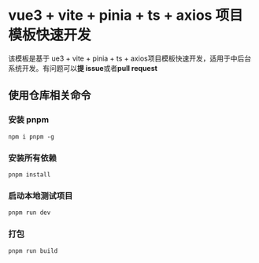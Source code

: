 # vue3 + vite + pinia + ts + axios 项目模板快速开发

该模板是基于 ue3 + vite + pinia + ts + axios项目模板快速开发，适用于中后台系统开发。有问题可以**提 issue**或者**pull request**
## 使用仓库相关命令

### 安装 pnpm

```
npm i pnpm -g
```

### 安装所有依赖

```
pnpm install
```

### 启动本地测试项目

```
pnpm run dev
```

### 打包

```
pnpm run build
```
